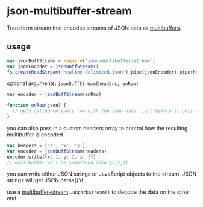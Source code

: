 # json-multibuffer-stream

Transform stream that encodes streams of JSON data as [multibuffers](http://npmjs.org/multibuffer).

## usage

```js
var jsonBuffStream = require('json-multibuffer-stream')
var jsonEncoder = jsonBuffStream()
fs.createReadStream('newline-delimited.json').pipe(jsonEncoder).pipe(httpPostToSomeServer)
```

optional arguments: `jsonBuffStream(headers, onRow)`

```js
var encoder = jsonBuffStream(onRow)

function onRow(json) {
  // gets called on every row with the json data right before it gets encoded
}
```

you can also pass in a custom headers array to control how the resulting multibuffer is encoded

```js
var headers = ['z', 'x', 'y']
var encoder = jsonBuffStream(headers)
encoder.write({x: 1, y: 2, z: 3})
// multibuffer will be something like [3,2,1]
```

you can write either JSON strings or JavaScript objects to the stream. JSON strings will get JSON.parse()'d

use a [multibuffer-stream](https://npmjs.org/package/multibuffer-stream) `.unpackStream()` to decode the data on the other end
